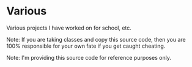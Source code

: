 Various
=======

Various projects I have worked on for school, etc.

Note: If you are taking classes and copy this source code, then you are 100% responsible for your own
fate if you get caught cheating.

Note: I'm providing this source code for reference purposes only.
